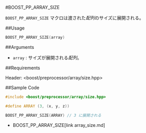 #BOOST_PP_ARRAY_SIZE

`BOOST_PP_ARRAY_SIZE` マクロは渡された*配列*のサイズに展開される。

##Usage

```cpp
BOOST_PP_ARRAY_SIZE(array)
```

##Arguments

- `array` :
	サイズが展開される*配列*。

##Requirements

Header: &lt;boost/preprocessor/array/size.hpp&gt;

##Sample Code

```cpp
#include <boost/preprocessor/array/size.hpp>

#define ARRAY (3, (x, y, z))

BOOST_PP_ARRAY_SIZE(ARRAY) // 3 に展開される
```
* BOOST_PP_ARRAY_SIZE[link array_size.md]


